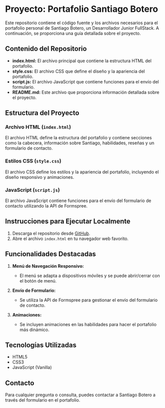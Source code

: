 # Proyecto: Portafolio Santiago Botero

Este repositorio contiene el código fuente y los archivos necesarios para el portafolio personal de Santiago Botero, un Desarrollador Junior FullStack. A continuación, se proporciona una guía detallada sobre el proyecto.

## Contenido del Repositorio

- **index.html:** El archivo principal que contiene la estructura HTML del portafolio.
- **style.css:** El archivo CSS que define el diseño y la apariencia del portafolio.
- **script.js:** El archivo JavaScript que contiene funciones para el envío del formulario.
- **README.md:** Este archivo que proporciona información detallada sobre el proyecto.

## Estructura del Proyecto

### Archivo HTML (`index.html`)

El archivo HTML define la estructura del portafolio y contiene secciones como la cabecera, información sobre Santiago, habilidades, reseñas y un formulario de contacto.

### Estilos CSS (`style.css`)

El archivo CSS define los estilos y la apariencia del portafolio, incluyendo el diseño responsivo y animaciones.

### JavaScript (`script.js`)

El archivo JavaScript contiene funciones para el envío del formulario de contacto utilizando la API de Formspree.

## Instrucciones para Ejecutar Localmente

1. Descarga el repositorio desde [GitHub](URL_DEL_REPOSITORIO).
2. Abre el archivo `index.html` en tu navegador web favorito.

## Funcionalidades Destacadas

1. **Menú de Navegación Responsivo:**

   - El menú se adapta a dispositivos móviles y se puede abrir/cerrar con el botón de menú.

2. **Envío de Formulario:**

   - Se utiliza la API de Formspree para gestionar el envío del formulario de contacto.

3. **Animaciones:**
   - Se incluyen animaciones en las habilidades para hacer el portafolio más dinámico.

## Tecnologías Utilizadas

- HTML5
- CSS3
- JavaScript (Vanilla)

## Contacto

Para cualquier pregunta o consulta, puedes contactar a Santiago Botero a través del formulario en el portafolio.
